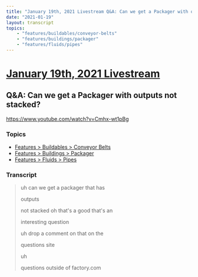 ```yaml
---
title: "January 19th, 2021 Livestream Q&A: Can we get a Packager with outputs not stacked?"
date: "2021-01-19"
layout: transcript
topics:
    - "features/buildables/conveyor-belts"
    - "features/buildings/packager"
    - "features/fluids/pipes"
---
```

# [January 19th, 2021 Livestream](../2021-01-19.md)
## Q&A: Can we get a Packager with outputs not stacked?
https://www.youtube.com/watch?v=Cmhx-wt1pBg

### Topics
* [Features > Buildables > Conveyor Belts](../topics/features/buildables/conveyor-belts.md)
* [Features > Buildings > Packager](../topics/features/buildings/packager.md)
* [Features > Fluids > Pipes](../topics/features/fluids/pipes.md)

### Transcript

> uh can we get a packager that has
>
> outputs
>
> not stacked oh that's a good that's an
>
> interesting question
>
> uh drop a comment on that on the
>
> questions site
>
> uh
>
> questions outside of factory.com
